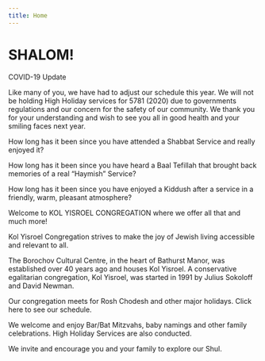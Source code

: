 ```yaml
---
title: Home
---
```


# SHALOM!

COVID-19 Update

Like many of you, we have had to adjust our schedule this year.  We will not be holding High Holiday services for 5781 (2020) due to governments regulations and our concern for the safety of our community.  We thank you for your understanding and wish to see you all in good health and your smiling faces next year.

How long has it been since you have attended a Shabbat Service and really enjoyed it?

How long has it been since you have heard a Baal Tefillah that brought back memories of a real “Haymish” Service?

How long has it been since you have enjoyed a Kiddush after a service in a friendly, warm, pleasant atmosphere?

Welcome to KOL YISROEL CONGREGATION where we offer all that and much more!

Kol Yisroel Congregation strives to make the joy of Jewish living accessible and relevant to all.

The Borochov Cultural Centre, in the heart of Bathurst Manor, was established over 40 years ago and houses Kol Yisroel.  A conservative egalitarian congregation, Kol Yisroel, was started in 1991 by Julius Sokoloff and David Newman.

Our congregation meets for Rosh Chodesh and other major holidays. Click here to see our schedule.

We welcome and enjoy Bar/Bat Mitzvahs, baby namings and other family celebrations. High Holiday Services are also conducted.

We invite and encourage you and your family to explore our Shul.
